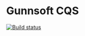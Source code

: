 # Gunnsoft CQS

[![Build status](https://ci.appveyor.com/api/projects/status/bu77c2pl69ht9qxu/branch/master?svg=true)](https://ci.appveyor.com/project/andrewgunn/gunnsoft-cqs/branch/master)